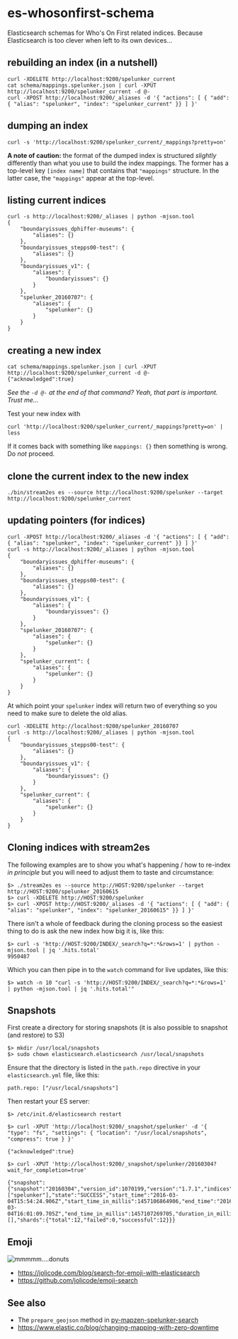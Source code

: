 # es-whosonfirst-schema

Elasticsearch schemas for Who's On First related indices. Because Elasticsearch is too clever when left to its own devices...

## rebuilding an index (in a nutshell)

```
curl -XDELETE http://localhost:9200/spelunker_current
cat schema/mappings.spelunker.json | curl -XPUT http://localhost:9200/spelunker_current -d @-
curl -XPOST http://localhost:9200/_aliases -d '{ "actions": [ { "add": { "alias": "spelunker", "index": "spelunker_current" }} ] }'
```

## dumping an index

```
curl -s 'http://localhost:9200/spelunker_current/_mappings?pretty=on'
```

__A note of caution:__ the format of the dumped index is structured _slightly_ differently than what you use to build the index mappings. The former has a top-level key `[index name]` that contains that `"mappings"` structure. In the latter case, the `"mappings"` appear at the top-level.

## listing current indices

```
curl -s http://localhost:9200/_aliases | python -mjson.tool
{
    "boundaryissues_dphiffer-museums": {
        "aliases": {}
    },
    "boundaryissues_stepps00-test": {
        "aliases": {}
    },
    "boundaryissues_v1": {
        "aliases": {
            "boundaryissues": {}
        }
    },
    "spelunker_20160707": {
        "aliases": {
            "spelunker": {}
        }
    }
}
```

## creating a new index

```
cat schema/mappings.spelunker.json | curl -XPUT http://localhost:9200/spelunker_current -d @-
{"acknowledged":true}
```

_See the `-d @-` at the end of that command? Yeah, that part is important. Trust me..._

Test your new index with

```
curl 'http://localhost:9200/spelunker_current/_mappings?pretty=on' | less
```

If it comes back with something like `mappings: {}` then something is wrong. Do _not_ proceed.

## clone the current index to the new index

```
./bin/stream2es es --source http://localhost:9200/spelunker --target http://localhost:9200/spelunker_current
```

## updating pointers (for indices)

```
curl -XPOST http://localhost:9200/_aliases -d '{ "actions": [ { "add": { "alias": "spelunker", "index": "spelunker_current" }} ] }'
curl -s http://localhost:9200/_aliases | python -mjson.tool
{
    "boundaryissues_dphiffer-museums": {
        "aliases": {}
    },
    "boundaryissues_stepps00-test": {
        "aliases": {}
    },
    "boundaryissues_v1": {
        "aliases": {
            "boundaryissues": {}
        }
    },
    "spelunker_20160707": {
        "aliases": {
            "spelunker": {}
        }
    },
    "spelunker_current": {
        "aliases": {
            "spelunker": {}
        }
    }
}
```

At which point your `spelunker` index will return two of everything so you need to make sure to delete the old alias.

```
curl -XDELETE http://localhost:9200/spelunker_20160707
curl -s http://localhost:9200/_aliases | python -mjson.tool
{
    "boundaryissues_stepps00-test": {
        "aliases": {}
    },
    "boundaryissues_v1": {
        "aliases": {
            "boundaryissues": {}
        }
    },
    "spelunker_current": {
        "aliases": {
            "spelunker": {}
        }
    }
}
```

## Cloning indices with stream2es

The following examples are to show you what's happening / how to re-index _in principle_ but you will need to adjust them to taste and circumstance:

```
$> ./stream2es es --source http://HOST:9200/spelunker --target http://HOST:9200/spelunker_20160615
$> curl -XDELETE http://HOST:9200/spelunker
$> curl -XPOST http://HOST:9200/_aliases -d '{ "actions": [ { "add": { "alias": "spelunker", "index": "spelunker_20160615" }} ] }'
```

There isn't a whole of feedback during the cloning process so the easiest thing to do is ask the new index how big it is, like this:

```
$> curl -s 'http://HOST:9200/INDEX/_search?q=*:*&rows=1' | python -mjson.tool | jq '.hits.total'
9950487
```

Which you can then pipe in to the `watch` command for live updates, like this:

```
$> watch -n 10 "curl -s 'http://HOST:9200/INDEX/_search?q=*:*&rows=1' | python -mjson.tool | jq '.hits.total'"
```

## Snapshots

First create a directory for storing snapshots (it is also possible to snapshot (and restore) to S3)

```
$> mkdir /usr/local/snapshots
$> sudo chown elasticsearch.elasticsearch /usr/local/snapshots
```

Ensure that the directory is listed in the `path.repo` directive in your `elasticsearch.yml` file, like this:

```
path.repo: ["/usr/local/snapshots"]
```

Then restart your ES server:

```
$> /etc/init.d/elasticsearch restart
```

```
$> curl -XPUT 'http://localhost:9200/_snapshot/spelunker' -d '{ "type": "fs", "settings": { "location": "/usr/local/snapshots", "compress": true } }'

{"acknowledged":true}

$> curl -XPUT 'http://localhost:9200/_snapshot/spelunker/20160304?wait_for_completion=true'

{"snapshot":{"snapshot":"20160304","version_id":1070199,"version":"1.7.1","indices":["spelunker"],"state":"SUCCESS","start_time":"2016-03-04T15:54:24.906Z","start_time_in_millis":1457106864906,"end_time":"2016-03-04T16:01:09.705Z","end_time_in_millis":1457107269705,"duration_in_millis":404799,"failures":[],"shards":{"total":12,"failed":0,"successful":12}}}
```

## Emoji

![mmmmm....donuts](images/spelunker-spelunker-donut.png)

* https://jolicode.com/blog/search-for-emoji-with-elasticsearch
* https://github.com/jolicode/emoji-search

## See also

* The `prepare_geojson` method in [py-mapzen-spelunker-search](https://github.com/spelunker/py-mapzen-spelunker-search/blob/master/mapzen/spelunker/search/__init__.py)
* https://www.elastic.co/blog/changing-mapping-with-zero-downtime
